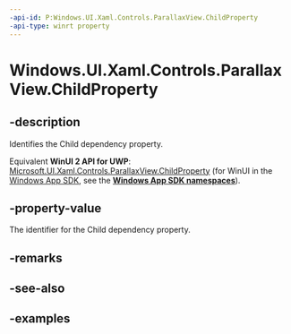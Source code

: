 ```yaml
---
-api-id: P:Windows.UI.Xaml.Controls.ParallaxView.ChildProperty
-api-type: winrt property
---
```


<!-- Property syntax.
public DependencyProperty ChildProperty { get; }
-->

# Windows.UI.Xaml.Controls.ParallaxView.ChildProperty

## -description

Identifies the Child dependency property.

Equivalent **WinUI 2 API for UWP**: [Microsoft.UI.Xaml.Controls.ParallaxView.ChildProperty](/windows/winui/api/microsoft.ui.xaml.controls.parallaxview.childproperty) (for WinUI in the [Windows App SDK](/windows/apps/windows-app-sdk/), see the **[Windows App SDK namespaces](/windows/windows-app-sdk/api/winrt/)**).

## -property-value

The identifier for the Child dependency property.

## -remarks

## -see-also

## -examples

